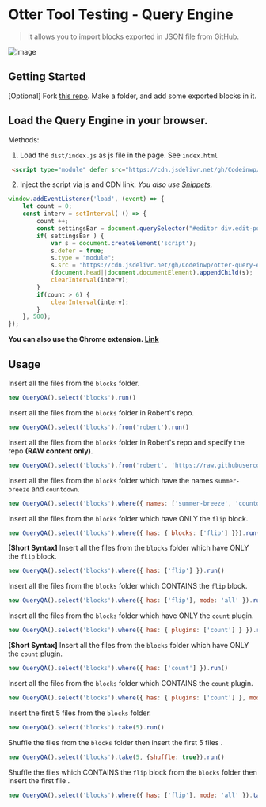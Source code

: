 # Otter Tool Testing - Query Engine
> It allows you to import blocks exported in JSON file from GitHub.

![image](https://user-images.githubusercontent.com/17597852/163563409-09250881-d576-4b0c-bfd2-6e221a0b467c.png)


## Getting Started

[Optional] Fork [this repo](https://github.com/Codeinwp/otter-blocks-qa-templates). Make a folder, and add some exported blocks in it.

## Load the Query Engine in your browser.
Methods:
1. Load the `dist/index.js` as js file in the page. See `index.html`
```html
 <script type="module" defer src="https://cdn.jsdelivr.net/gh/Codeinwp/otter-query-engine@master/dist/index.js"></script>
```
2. Inject the script via js and CDN link. *You also use [Snippets](https://developer.chrome.com/docs/devtools/javascript/snippets/).*
```javascript
window.addEventListener('load', (event) => {
    let count = 0;
    const interv = setInterval( () => {
        count ++;
        const settingsBar = document.querySelector("#editor div.edit-post-header__settings")
        if( settingsBar ) {
            var s = document.createElement('script');
            s.defer = true;
            s.type = "module";
            s.src = "https://cdn.jsdelivr.net/gh/Codeinwp/otter-query-engine@master/dist/index.js";
            (document.head||document.documentElement).appendChild(s);
            clearInterval(interv);
        }
        if(count > 6) {
            clearInterval(interv);
        }
    }, 500);
});
```

**You can also use the Chrome extension. [Link](https://github.com/Codeinwp/otter-blocks-qa-templates)**

## Usage

Insert all the files from the `blocks` folder.
```javascript
new QueryQA().select('blocks').run()
```

Insert all the files from the `blocks` folder in Robert's repo.
```javascript
new QueryQA().select('blocks').from('robert').run()
```

Insert all the files from the `blocks` folder in Robert's repo and specify the repo **(RAW content only)**.
```javascript
new QueryQA().select('blocks').from('robert', 'https://raw.githubusercontent.com/Soare-Robert-Daniel/otter-blocks-qa-templates/main/').run()
```

Insert all the files from the `blocks` folder which have the names `summer-breeze` and `countdown`.
```javascript
new QueryQA().select('blocks').where({ names: ['summer-breeze', 'countdown'] }).run()
```

Insert all the files from the `blocks` folder which have ONLY the `flip` block.
```javascript
new QueryQA().select('blocks').where({ has: { blocks: ['flip'] }}).run()
```

**[Short Syntax]** Insert all the files from the `blocks` folder which have ONLY the `flip` block.
```javascript
new QueryQA().select('blocks').where({ has: ['flip'] }).run()
```

Insert all the files from the `blocks` folder which CONTAINS the `flip` block.
```javascript
new QueryQA().select('blocks').where({ has: ['flip'], mode: 'all' }).run()
```

Insert all the files from the `blocks` folder which have ONLY the `count` plugin.
```javascript
new QueryQA().select('blocks').where({ has: { plugins: ['count'] } }).run()
```

**[Short Syntax]** Insert all the files from the `blocks` folder which have ONLY the `count` plugin.
```javascript
new QueryQA().select('blocks').where({ has: ['count'] }).run()
```

Insert all the files from the `blocks` folder which CONTAINS the `count` plugin.
```javascript
new QueryQA().select('blocks').where({ has: { plugins: ['count'] }, mode: 'all' }).run()
```

Insert the first 5 files from the `blocks` folder.
```javascript
new QueryQA().select('blocks').take(5).run()
```

Shuffle the files from the `blocks` folder then insert the first 5 files .
```javascript
new QueryQA().select('blocks').take(5, {shuffle: true}).run()
```

Shuffle the files which CONTAINS the `flip` block from the `blocks` folder then insert the first file .
```javascript
new QueryQA().select('blocks').where({ has: ['flip'], mode: 'all' }).take(5, {shuffle: true}).run()
```

